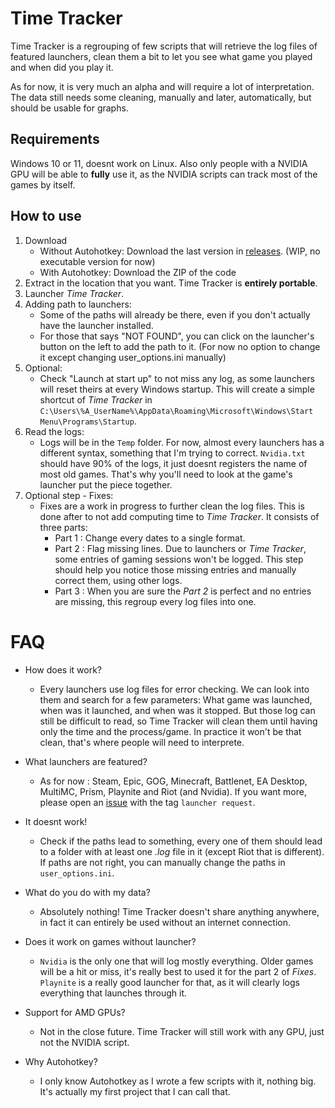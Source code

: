 # Time Tracker

Time Tracker is a regrouping of few scripts that will retrieve the log files of featured launchers, clean them a bit to let you see what game you played and when did you play it.

As for now, it is very much an alpha and will require a lot of interpretation.
The data still needs some cleaning, manually and later, automatically, but should be usable for graphs.


## Requirements

Windows 10 or 11, doesnt work on Linux.
Also only people with a NVIDIA GPU will be able to **fully** use it, as the NVIDIA scripts can track most of the games by itself.


## How to use

1) Download
    - Without Autohotkey: Download the last version in [releases](https://github.com/Aonne/Time-Tracker/releases/). (WIP, no executable version for now)
    - With Autohotkey: Download the ZIP of the code
2) Extract in the location that you want. Time Tracker is **entirely portable**.
3) Launcher *Time Tracker*.
4) Adding path to launchers:
    - Some of the paths will already be there, even if you don't actually have the launcher installed.
    - For those that says "NOT FOUND", you can click on the launcher's button on the left to add the path to it. (For now no option to change it except changing user_options.ini manually)
5) Optional:
    - Check "Launch at start up" to not miss any log, as some launchers will reset theirs at every Windows startup. This will create a simple shortcut of *Time Tracker* in ```C:\Users\%A_UserName%\AppData\Roaming\Microsoft\Windows\Start Menu\Programs\Startup```.
6) Read the logs:
    - Logs will be in the ```Temp``` folder. For now, almost every launchers has a different syntax, something that I'm trying to correct. ```Nvidia.txt``` should have 90% of the logs, it just doesnt registers the name of most old games. That's why you'll need to look at the game's launcher put the piece together.
7) Optional step - Fixes:
    - Fixes are a work in progress to further clean the log files. This is done after to not add computing time to *Time Tracker*. It consists of three parts:
        - Part 1 : Change every dates to a single format.
        - Part 2 : Flag missing lines. Due to launchers or *Time Tracker*, some entries of gaming sessions won't be logged. This step should help you notice those missing entries and manually correct them, using other logs.
        - Part 3 : When you are sure the *Part  2* is perfect and no entries are missing, this regroup every log files into one.


# FAQ

* How does it work?
  * Every launchers use log files for error checking. We can look into them and search for a few parameters: What game was launched, when was it launched, and when was it stopped. But those log can still be difficult to read, so Time Tracker will clean them until having only the time and the process/game. In practice it won't be that clean, that's where people will need to interprete.

* What launchers are featured?
  * As for now : Steam, Epic, GOG, Minecraft, Battlenet, EA Desktop, MultiMC, Prism, Playnite and Riot (and Nvidia). If you want more, please open an [issue](https://github.com/Aonne/Time-Tracker/issues/new) with the tag ```launcher request```.

* It doesnt work!
  * Check if the paths lead to something, every one of them should lead to a folder with at least one *.log* file in it (except Riot that is different). If paths are not right, you can manually change the paths in ````user_options.ini````.

* What do you do with my data?
  * Absolutely nothing! Time Tracker doesn't share anything anywhere, in fact it can entirely be used without an internet connection.

* Does it work on games without launcher?
  * ```Nvidia``` is the only one that will log mostly everything. Older games will be a hit or miss, it's really best to used it for the part 2 of *Fixes*. ```Playnite``` is a really good launcher for that, as it will clearly logs everything that launches through it.

* Support for AMD GPUs?
  * Not in the close future. Time Tracker will still work with any GPU, just not the NVIDIA script.

* Why Autohotkey?
  * I only know Autohotkey as I wrote a few scripts with it, nothing big. It's actually my first project that I can call that.

